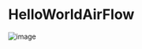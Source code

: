 # HelloWorldAirFlow
![image](https://github.com/dev-jaswanthraj/HelloWorldAirFlow/assets/64518811/7aad23fc-a3e0-481b-b876-e573641d9892)
